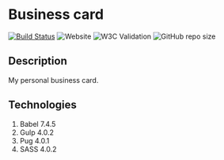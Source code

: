 # Business card
[![Build Status](https://travis-ci.org/fabasoad/business-card.svg?branch=master)](https://travis-ci.org/fabasoad/business-card) ![Website](https://img.shields.io/website?down_message=offline&up_message=online&url=https%3A%2F%2Ffabasoad.github.io%2Fbusiness-card%2F) ![W3C Validation](https://img.shields.io/w3c-validation/html?targetUrl=https%3A%2F%2Ffabasoad.github.io%2Fbusiness-card%2F) ![GitHub repo size](https://img.shields.io/github/repo-size/fabasoad/business-card)
## Description
My personal business card.
## Technologies
1. Babel 7.4.5
2. Gulp 4.0.2
3. Pug 4.0.1
4. SASS 4.0.2